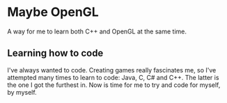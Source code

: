 # Maybe OpenGL
 A way for me to learn both C++ and OpenGL at the same time.

## Learning how to code
 I've always wanted to code. Creating games really fascinates me, so I've attempted many times to learn to code: Java, C, C# and C++. The latter is the one I got the furthest in. Now is time for me to try and code for myself, by myself.